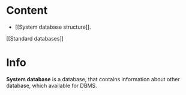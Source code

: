 # Content
- [[System database structure]].

[[Standard databases]]

# Info
**System database** is a database, that contains information about other database, which available for DBMS.